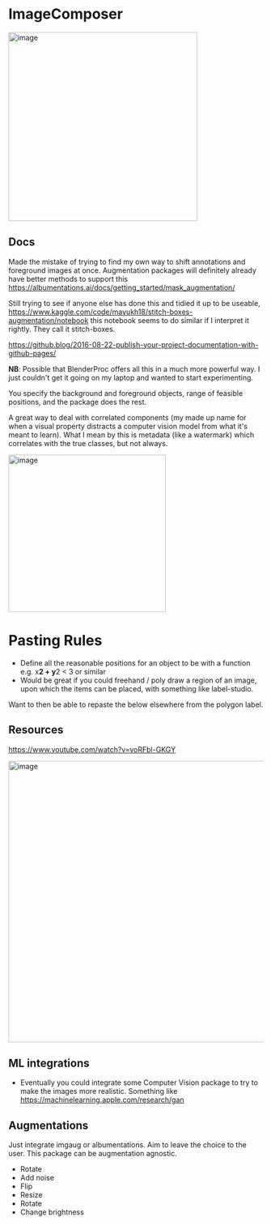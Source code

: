 # ImageComposer

<img width="373" alt="image" src="https://user-images.githubusercontent.com/47161914/189177715-cc7faeb8-5338-41dc-93e7-5acbee951055.png">

## Docs 

Made the mistake of trying to find my own way to shift annotations and foreground images at once. Augmentation packages will definitely already have better methods to support this https://albumentations.ai/docs/getting_started/mask_augmentation/

Still trying to see if anyone else has done this and tidied it up to be useable, https://www.kaggle.com/code/mayukh18/stitch-boxes-augmentation/notebook this notebook seems to do similar if I interpret it rightly. They call it stitch-boxes. 

https://github.blog/2016-08-22-publish-your-project-documentation-with-github-pages/

**NB**: Possible that BlenderProc offers all this in a much more powerful way. I just couldn't get it going on my laptop and wanted to start experimenting. 

You specify the background and foreground objects, range of feasible positions, and the package does the rest.

A great way to deal with correlated components (my made up name for when a visual property distracts a computer vision model from what it's meant to learn). What I mean by this is metadata (like a watermark) which correlates with the true classes, but not always. 

<img width="311" alt="image" src="https://user-images.githubusercontent.com/47161914/188951951-1799e8fa-a011-4f48-9b11-ec9e3bb71282.png">

# Pasting Rules

* Define all the reasonable positions for an object to be with a function e.g. x**2 + y**2 < 3 or similar
* Would be great if you could freehand / poly draw a region of an image, upon which the items can be placed, with something like label-studio.


Want to then be able to repaste the below elsewhere from the polygon label.

## Resources 

https://www.youtube.com/watch?v=voRFbl-GKGY


<img width="556" alt="image" src="https://user-images.githubusercontent.com/47161914/189086968-bfd8d6cf-dc85-4104-afad-c9ee388a9614.png">

## ML integrations

* Eventually you could integrate some Computer Vision package to try to make the images more realistic. Something like https://machinelearning.apple.com/research/gan

## Augmentations 

Just integrate imgaug or albumentations. Aim to leave the choice to the user. This package can be augmentation agnostic.

* Rotate
* Add noise 
* Flip
* Resize 
* Rotate
* Change brightness


